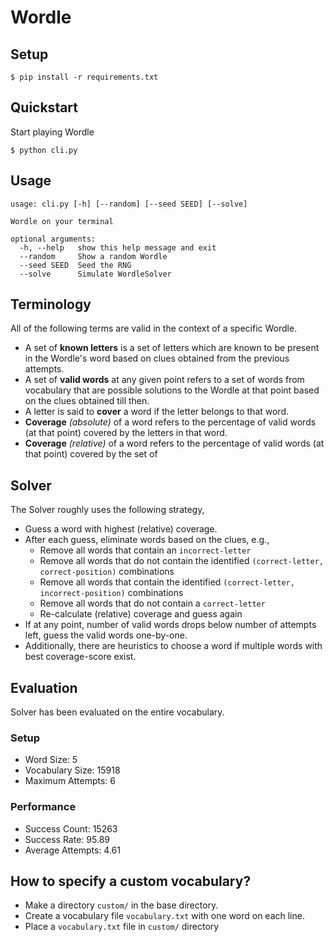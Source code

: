 # Wordle

## Setup

```console
$ pip install -r requirements.txt
```
## Quickstart

Start playing Wordle

```console
$ python cli.py
```

## Usage

```console
usage: cli.py [-h] [--random] [--seed SEED] [--solve]

Wordle on your terminal

optional arguments:
  -h, --help   show this help message and exit
  --random     Show a random Wordle
  --seed SEED  Seed the RNG
  --solve      Simulate WordleSolver
```

## Terminology

All of the following terms are valid in the context of a specific Wordle.

* A set of **known letters** is a set of letters which are known to be present in the Wordle's word based on clues obtained from the previous attempts.
* A set of **valid words** at any given point refers to a set of words from vocabulary that are possible solutions to the Wordle at that point based on the clues obtained till then.
* A letter is said to **cover** a word if the letter belongs to that word.
* **Coverage** *(absolute)* of a word refers to the percentage of valid words (at that point) covered by the letters in that word.
* **Coverage** *(relative)* of a word refers to the percentage of valid words (at that point) covered by the set of

## Solver

The Solver roughly uses the following strategy,

* Guess a word with highest (relative) coverage.
* After each guess, eliminate words based on the clues, e.g.,
    * Remove all words that contain an `incorrect-letter`
    * Remove all words that do not contain the identified `(correct-letter, correct-position)` combinations
    * Remove all words that contain the identified `(correct-letter, incorrect-position)` combinations
    * Remove all words that do not contain a `correct-letter`
    * Re-calculate (relative) coverage and guess again
* If at any point, number of valid words drops below number of attempts left, guess the valid words one-by-one.
* Additionally, there are heuristics to choose a word if multiple words with best coverage-score exist.

## Evaluation

Solver has been evaluated on the entire vocabulary.

### Setup

* Word Size: 5
* Vocabulary Size: 15918
* Maximum Attempts: 6

### Performance

* Success Count: 15263
* Success Rate: 95.89
* Average Attempts: 4.61

## How to specify a custom vocabulary?

* Make a directory `custom/` in the base directory.
* Create a vocabulary file `vocabulary.txt` with one word on each line.
* Place a `vocabulary.txt` file in `custom/` directory
